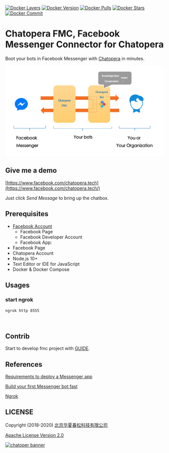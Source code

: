 [![Docker Layers](https://images.microbadger.com/badges/image/chatopera/fmc:develop.svg)](https://microbadger.com/images/chatopera/fmc:develop "Image layers") [![Docker Version](https://images.microbadger.com/badges/version/chatopera/fmc:develop.svg)](https://microbadger.com/images/chatopera/fmc:develop "Image version") [![Docker Pulls](https://img.shields.io/docker/pulls/chatopera/fmc.svg)](https://hub.docker.com/r/chatopera/fmc/) [![Docker Stars](https://img.shields.io/docker/stars/chatopera/fmc.svg)](https://hub.docker.com/r/chatopera/fmc/) [![Docker Commit](https://images.microbadger.com/badges/commit/chatopera/fmc:develop.svg)](https://microbadger.com/images/chatopera/fmc:develop "Image CommitID")

# Chatopera FMC, Facebook Messenger Connector for Chatopera

Boot your bots in Facebook Messenger with [Chatopera](https://bot.chatopera.com/) in minutes.

![](./extras/images/1.png)

## Give me a demo

[https://www.facebook.com/chatopera.tech](https://www.facebook.com/chatopera.tech/)

Just click _Send Message_ to bring up the chatbox.

## Prerequisites

- [Facebook Account](https://developers.facebook.com/docs/messenger-platform/getting-started/sample-apps/original-coast-clothing)
  - Facebook Page
  - Facebook Developer Account
  - Facebook App:
- Facebook Page
- Chatopera Account
- Node.js 10+
- Text Editor or IDE for JavaScript
- Docker & Docker Compose

## Usages

###

### start ngrok

```
ngrok http 8555
```

![]()

## Contrib

Start to develop fmc project with [GUIDE](./fmc).

## References

[Requirements to deploy a Messenger app](https://developers.facebook.com/docs/messenger-platform/getting-started/sample-apps/original-coast-clothing)

[Build your first Messenger bot fast
](https://developers.facebook.com/docs/messenger-platform)

[Ngrok](https://dashboard.ngrok.com/)

## LICENSE

Copyright (2018-2020) <a href="https://www.chatopera.com/" target="_blank">北京华夏春松科技有限公司</a>

[Apache License Version 2.0](./LICENSE)

[![chatoper banner][co-banner-image]][co-url]

[co-banner-image]: https://static-public.chatopera.com/assets/images/42383104-da925942-8168-11e8-8195-868d5fcec170.png
[co-url]: https://www.chatopera.com
